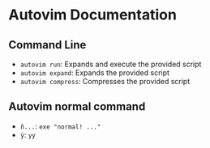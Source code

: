 # Autovim Documentation

## Command Line

* `autovim run`: Expands and execute the provided script
* `autovim expand`: Expands the provided script
* `autovim compress`: Compresses the provided script

## Autovim normal command

* `ñ...`: `exe "normal! ..."`
* `ÿ`: `yy`
